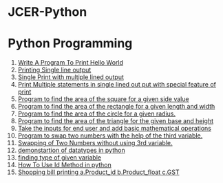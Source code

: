 # JCER-Python
<h1>Python Programming</h1>
<ol>
  <a href="HelloWorld.py"><li>Write A Program To Print Hello World</li></a>
  <a href="PrintName.py"><li>Printing Single line output</li></a>
  <a href="MultilineOutput.py"><li>Single Print with multiple lined output</li></a>
  <a href="MultipleStatementWithSpecialFeature.py"><li>Print Multiple statements in single lined out put with special feature of print </li></a>
  <a href="AreaOfSquare.py"><li>Program to find the area of the square for a given side value</li></a>
  <a href="AreaOfReactangle.py"><li>Program to find the area of the rectangle for a given length and width</li></a>
  <a href="AreaOfCircle.py"><li>Program to find the area of the circle for a given radius.</li></a>
  <a href="AreaOfTriangle.py"><li>Program to find the area of the triangle for the given base and height</li></a>
  <a href="MathematicalOperations.py"><li>Take the inputs for end user and add basic mathematical operations</li></a>
  <a href="SwappingOfNumberWith3rdVariable.py"><li>Program to swap two numbers with the help of the third variable.</li></a>
  <a href="SwappingOfTwoNumberWithOut3rdVariable.py"><li>Swapping of Two Numbers without using 3rd variable.</li></a>
  <a href="DataTypesInPython.py"><li>demonstartion of datatypes in python</li></a>
  <a href="FindingType.py"><li>finding type of given variable </li></a>
  <a href="UseOfID.py"><li>How To Use Id Method in python</li></a>
  <a href="ShoppingBill.py"><li>Shopping bill printing
a.Product_id
b.Product_float
c.GST</li></a>
<!--   <a href=""><li></li></a>
  <a href=""><li></li></a>
  <a href=""><li></li></a>
  <a href=""><li></li></a>
  <a href=""><li></li></a> -->
</ol>
